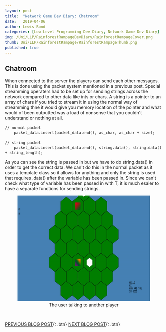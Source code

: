 ```yaml
---
layout: post
title:  "Network Game Dev Diary: Chatroom"
date:   2019-04-06
author: Lewis Bond
categories: [Low Level Programming Dev Diary, Network Game Dev Diary]
img: /Uni/LLP/RainforestRampageDevDiary/RainforestRampageCover.png
thumb: Uni/LLP/RainforestRampage/RainforestRampageThumb.png
published: true
---
```

<!--more-->

## Chatroom

When connected to the server the players can send each other messages. This is done using the packet system mentioned in a previous post. Special streamming operaters had to be set up for sending strings across the network compared to other data like ints or chars. A string is a pointer to an array of chars if you tried to stream it in using the normal way of streamming thne it would give you memory location of the pointer and what would of been outputted was a load of nonsense that you couldn't understand or nothing at all.

~~~
// normal packet
    packet_data.insert(packet_data.end(), as_char, as_char + size);
    
// string packet
    packet_data.insert(packet_data.end(), string.data(), string.data() + string_length);
~~~

As you can see the string is passed in but we have to do string.data() in order to get the correct data. We can't do this in the normal packet as it uses a template class so it allows for anything and only the string is used that requires .data() after the variable has been passed in. Since we can't check what type of variable has been passed in with T, it is much esaier to have a separate functions for sending strings.

<center>
	<figure>
<a href="/assets/img/blog//Uni/LLP/RainforestRampageDevDiary/BasicChatroom.gif"><img src="/assets/img/blog//Uni/LLP/RainforestRampageDevDiary/BasicChatroom.gif" width = "600" height = "338"></a>
		<figcaption>The user talking to another player</figcaption>
	</figure>
</center>

<br/>

[PREVIOUS BLOG POST](https://lbondi7.github.io/low%20level%20programming%20dev%20diary/network%20game%20dev%20diary/llp-dd-network-rr-8){: .btn} [NEXT BLOG POST](https://lbondi7.github.io/low%20level%20programming%20dev%20diary/network%20game%20dev%20diary/llp-dd-network-rr-10){: .btn}

